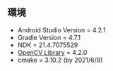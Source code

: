 ## 環境
* Android Studio Version = 4.2.1
* Gradle Version = 4.7.1
* NDK = 21.4.7075529
* [OpenCV Library](https://opencv.org/releases/) = 4.2.0
* cmake = 3.10.2
(by 2021/6/9)